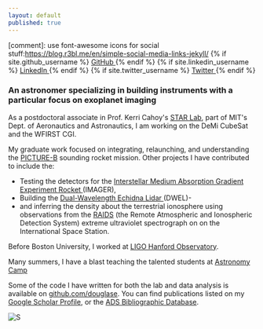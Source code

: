 ```yaml
---
layout: default
published: true
---
```

[comment]: use font-awesome icons for social stuff:https://blog.r3bl.me/en/simple-social-media-links-jekyll/
{% if site.github_username %}
    <a href="https://github.com/{{ site.github_username }}">
      <i class="fa fa-github"></i> GitHub
    </a>
{% endif %}
{% if site.linkedin_username %}
    <a href="https://linkedin.com/in/{{ site.linkedin_username }}">
      <i class="fa fa-linkedin"></i> LinkedIn
    </a>
{% endif %}
{% if site.twitter_username %}
    <a href="https://twitter.com/{{ site.twitter_username }}">
      <i class="fa fa-twitter"></i> Twitter
    </a>
{% endif %}

### An astronomer specializing in building instruments with a particular focus on exoplanet imaging 

As a postdoctoral associate in Prof. Kerri Cahoy's [STAR Lab](http://starlab.mit.edu), part of  MIT's Dept. of Aeronautics and Astronautics, I am working on the DeMi CubeSat and the WFIRST CGI. 

My graduate work focused on integrating,  relaunching, and understanding the <a title="PICTURE-B" href="http://www.uml.edu/Research/LoCSST/Research/Picture-B.aspx"> PICTURE-B</a> sounding rocket mission.
Other projects I have contributed to include the:

- Testing the detectors for the <a href="http://people.bu.edu/danowski/IMAGER/">Interstellar Medium Absorption Gradient Experiment Rocket </a>(IMAGER), 
- Building the <a href="http://ieeexplore.ieee.org/xpls/abs_all.jsp?arnumber=6352489">Dual-Wavelength Echidna Lidar </a>(DWEL)-
- and inferring the density about the terrestrial ionosphere using observations from the  <a href="https://raids.nrl.navy.mil/">RAIDS</a>
(the Remote Atmospheric and Ionospheric Detection System) extreme ultraviolet spectrograph on on the International Space Station.

Before Boston University, I worked at <a href="http://www.ligo-wa.caltech.edu/">LIGO Hanford Observatory</a>.

Many summers, I have a blast teaching the talented students at <a href="http://www.astronomycamp.org">Astronomy Camp</a>

Some of the code I have written for both the lab and data analysis is available on <a href="https://github.com/douglase">github.com/douglase</a>.
You can find publications listed on my <a href="http://scholar.google.com/citations?user=-mwPSu8AAAAJ">Google Scholar Profile</a>, or the 
<a title="SAO/NASA Astrophysics Data System (ADS)" href="http://adsabs.harvard.edu/cgi-bin/nph-abs_connect?db_key=AST&amp;db_key=PRE&amp;qform=AST&amp;arxiv_sel=astro-ph&amp;arxiv_sel=cond-mat&amp;arxiv_sel=cs&amp;arxiv_sel=gr-qc&amp;arxiv_sel=hep-ex&amp;arxiv_sel=hep-lat&amp;arxiv_sel=hep-ph&amp;arxiv_sel=hep-th&amp;arxiv_sel=math&amp;arxiv_sel=math-ph&amp;arxiv_sel=nlin&amp;arxiv_sel=nucl-ex&amp;arxiv_sel=nucl-th&amp;arxiv_sel=physics&amp;arxiv_sel=quant-ph&amp;arxiv_sel=q-bio&amp;sim_query=YES&amp;ned_query=YES&amp;adsobj_query=YES&amp;aut_logic=OR&amp;obj_logic=OR&amp;author=douglas%2C+Ewan+S%0D%0Adouglas%2C+E+S%0D%0ADouglas%2C+E&amp;object=&amp;start_mon=1&amp;start_year=2008&amp;end_mon=&amp;end_year=&amp;ttl_logic=OR&amp;title=&amp;txt_logic=OR&amp;text=&amp;nr_to_return=200&amp;start_nr=1&amp;jou_pick=ALL&amp;ref_stems=&amp;data_and=ALL&amp;group_and=ALL&amp;start_entry_day=&amp;start_entry_mon=&amp;start_entry_year=&amp;end_entry_day=&amp;end_entry_mon=&amp;end_entry_year=&amp;min_score=&amp;sort=SCORE&amp;data_type=SHORT&amp;aut_syn=YES&amp;ttl_syn=YES&amp;txt_syn=YES&amp;aut_wt=1.0&amp;obj_wt=1.0&amp;ttl_wt=0.3&amp;txt_wt=3.0&amp;aut_wgt=YES&amp;obj_wgt=YES&amp;ttl_wgt=YES&amp;txt_wgt=YES&amp;ttl_sco=YES&amp;txt_sco=YES&amp;version=1">ADS 
Bibliographic Database</a>.

![S![]({{site.baseurl}}//i-hw9K42v-XL.jpg)]({{site.baseurl}}//i-hw9K42v-XL.jpg)
